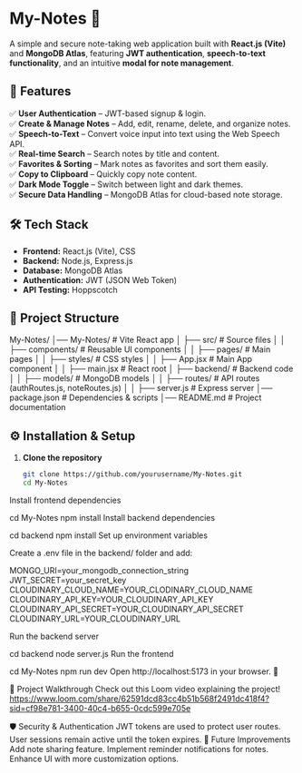 # My-Notes 📒  

A simple and secure note-taking web application built with **React.js (Vite)** and **MongoDB Atlas**, featuring **JWT authentication**, **speech-to-text functionality**, and an intuitive **modal for note management**.  

## 🚀 Features  
✅ **User Authentication** – JWT-based signup & login.  
✅ **Create & Manage Notes** – Add, edit, rename, delete, and organize notes.  
✅ **Speech-to-Text** – Convert voice input into text using the Web Speech API.  
✅ **Real-time Search** – Search notes by title and content.  
✅ **Favorites & Sorting** – Mark notes as favorites and sort them easily.  
✅ **Copy to Clipboard** – Quickly copy note content.  
✅ **Dark Mode Toggle** – Switch between light and dark themes.  
✅ **Secure Data Handling** – MongoDB Atlas for cloud-based note storage.  

## 🛠️ Tech Stack  
- **Frontend:** React.js (Vite), CSS  
- **Backend:** Node.js, Express.js  
- **Database:** MongoDB Atlas  
- **Authentication:** JWT (JSON Web Token)  
- **API Testing:** Hoppscotch  

## 📂 Project Structure  
My-Notes/ │── My-Notes/ # Vite React app
│ ├── src/ # Source files
│ │ ├── components/ # Reusable UI components
│ │ ├── pages/ # Main pages
│ │ ├── styles/ # CSS styles
│ │ ├── App.jsx # Main App component
│ │ ├── main.jsx # React root
│ ├── backend/ # Backend code
│ │ ├── models/ # MongoDB models
│ │ ├── routes/ # API routes (authRoutes.js, noteRoutes.js)
│ │ ├── server.js # Express server
│── package.json # Dependencies & scripts
│── README.md # Project documentation


## ⚙️ Installation & Setup  
1. **Clone the repository**  
   ```sh
   git clone https://github.com/yourusername/My-Notes.git
   cd My-Notes
Install frontend dependencies

cd My-Notes
npm install
Install backend dependencies

cd backend
npm install
Set up environment variables

Create a .env file in the backend/ folder and add:

MONGO_URI=your_mongodb_connection_string
JWT_SECRET=your_secret_key
CLOUDINARY_CLOUD_NAME=YOUR_CLODINARY_CLOUD_NAME
CLOUDINARY_API_KEY=YOUR_CLOUDINARY_API_KEY
CLOUDINARY_API_SECRET=YOUR_CLOUDINARY_API_SECRET
CLOUDINARY_URL=YOUR_CLOUDINARY_URL

Run the backend server

cd backend
node server.js
Run the frontend

cd My-Notes
npm run dev
Open http://localhost:5173 in your browser. 🚀

🎥 Project Walkthrough
Check out this Loom video explaining the project! https://www.loom.com/share/62591dcd83cc4b51b568f2491dc418f4?sid=cf98e781-3400-40c4-b655-0cdc599e705e

🛡️ Security & Authentication
JWT tokens are used to protect user routes.
User sessions remain active until the token expires.
📌 Future Improvements
Add note sharing feature.
Implement reminder notifications for notes.
Enhance UI with more customization options.

